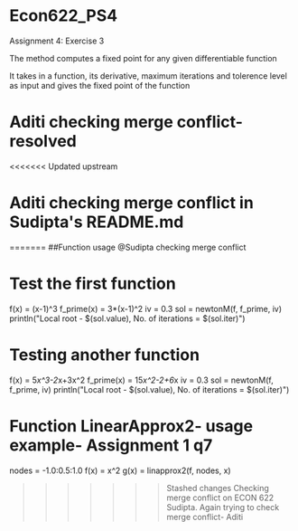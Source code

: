 # Econ622_PS4
Assignment 4: Exercise 3


The method computes a fixed point for any given differentiable function

It takes in a function, its derivative, maximum iterations and tolerence level as input and 
gives the fixed point of the function
 # Aditi checking merge conflict- resolved
<<<<<<< Updated upstream
 # Aditi checking merge conflict in Sudipta's README.md
=======
##Function usage @Sudipta checking merge conflict

# Test the first function
f(x) = (x-1)^3
f_prime(x) = 3*(x-1)^2
iv = 0.3
sol = newtonM(f, f_prime, iv)
println("Local root - $(sol.value), No. of iterations =  $(sol.iter)")


# Testing another function
f(x) = 5*x^3-2*x+3x^2
f_prime(x) = 15*x^2-2+6*x
iv = 0.3
sol = newtonM(f, f_prime, iv)
println("Local root - $(sol.value), No. of iterations =  $(sol.iter)")


# Function LinearApprox2- usage example- Assignment 1 q7
nodes = -1.0:0.5:1.0
f(x) = x^2
g(x) = linapprox2(f, nodes, x)

>>>>>>> Stashed changes
Checking merge conflict on ECON 622 Sudipta.
Again trying to check merge conflict- Aditi
